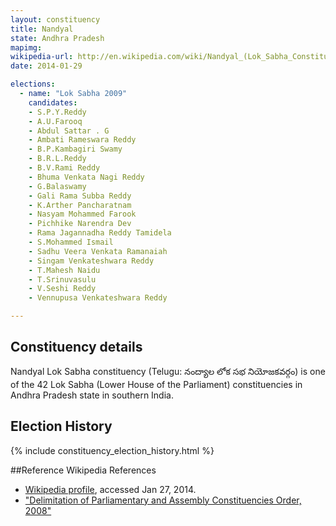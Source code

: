 ```yaml
---
layout: constituency
title: Nandyal
state: Andhra Pradesh
mapimg: 
wikipedia-url: http://en.wikipedia.com/wiki/Nandyal_(Lok_Sabha_Constituency)
date: 2014-01-29

elections: 
  - name: "Lok Sabha 2009"
    candidates: 
    - S.P.Y.Reddy 
    - A.U.Farooq 
    - Abdul Sattar . G 
    - Ambati Rameswara Reddy 
    - B.P.Kambagiri Swamy 
    - B.R.L.Reddy 
    - B.V.Rami Reddy 
    - Bhuma Venkata Nagi Reddy 
    - G.Balaswamy 
    - Gali Rama Subba Reddy 
    - K.Arther Pancharatnam 
    - Nasyam Mohammed Farook 
    - Pichhike Narendra Dev 
    - Rama Jagannadha Reddy Tamidela 
    - S.Mohammed Ismail 
    - Sadhu Veera Venkata Ramanaiah 
    - Singam Venkateshwara Reddy 
    - T.Mahesh Naidu 
    - T.Srinuvasulu 
    - V.Seshi Reddy 
    - Vennupusa Venkateshwara Reddy 

---
```

## Constituency details
Nandyal Lok Sabha constituency (Telugu: నంద్యాల లోక సభ నియోజకవర్గం) is one of the 42 Lok Sabha (Lower House of the Parliament) constituencies in Andhra Pradesh state in southern India.




## Election History
{% include constituency_election_history.html %}

##Reference
Wikipedia References
- [Wikipedia profile]({{page.profile.wikipedia}}), accessed Jan 27, 2014.
- ["Delimitation of Parliamentary and Assembly Constituencies Order, 2008"][wiki1]

[wiki1]: http://eci.nic.in/eci_main/CurrentElections/CONSOLIDATED_ORDER%20_ECI%20.pdf
